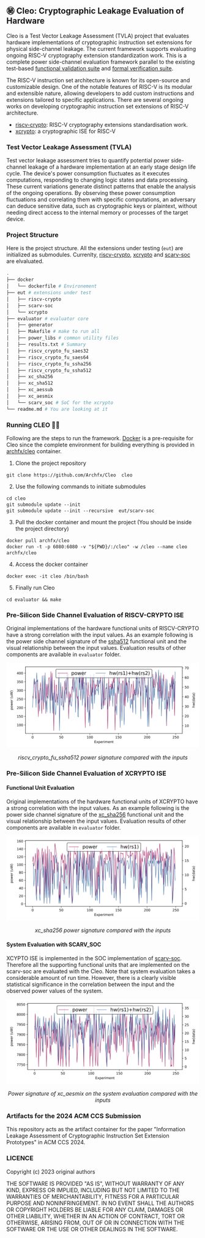 ## ㊙️ Cleo: Cryptographic Leakage Evaluation of Hardware

Cleo is a Test Vector Leakage Assessment (TVLA) project that evaluates hardware implementations of cryptographic instruction set extensions for physical side-channel leakage. The current framework supports evaluating ongoing RISC-V cryptography extension standardization work. This is a complete power side-channel evaluation framework parallel to the existing test-based [functional validation suite](https://github.com/riscv/riscv-crypto/) and [formal verification suite](https://github.com/riscv/riscv-crypto/). 


The RISC-V instruction set architecture is known for its open-source and customizable design. One of the notable features of RISC-V is its modular and extensible nature, allowing developers to add custom instructions and extensions tailored to specific applications. There are several ongoing works on developing cryptographic instruction set extensions of RISC-V architecture. 

- [riscv-crypto](https://github.com/riscv/riscv-crypto/): RISC-V cryptography extensions standardisation work.
- [xcrypto](https://github.com/scarv/xcrypto): a cryptographic ISE for RISC-V


### Test Vector Leakage Assessment (TVLA)

Test vector leakage assessment tries to quantify potential power side-channel leakage of a hardware implementation at an early stage design life cycle. The device's power consumption fluctuates as it executes computations, responding to changing logic states and data processing. These current variations generate distinct patterns that enable the analysis of the ongoing operations. By observing these power consumption fluctuations and correlating them with specific computations, an adversary can deduce sensitive data, such as cryptographic keys or plaintext, without needing direct access to the internal memory or processes of the target device.




### Project Structure

Here is the project structure. All the extensions under testing (```eut```) are initialized as submodules. Currenlty,  [riscv-crypto](https://github.com/riscv/riscv-crypto/), [xcrypto](https://github.com/scarv/xcrypto) and [scarv-soc](https://github.com/scarv/scarv-soc) are elvaluated.


```bash
.
├── docker
│   └── dockerfile # Environement
├── eut # extensions under test
│   ├── riscv-crypto
│   ├── scarv-soc
│   └── xcrypto
├── evaluator # evaluator core
│   ├── generator 
│   ├── Makefile # make to run all
│   ├── power_libs # common utility files
│   ├── results.txt # Summary
│   ├── riscv_crypto_fu_saes32
│   ├── riscv_crypto_fu_saes64
│   ├── riscv_crypto_fu_ssha256
│   ├── riscv_crypto_fu_ssha512
│   ├── xc_sha256
│   ├── xc_sha512
│   ├── xc_aessub
│   ├── xc_aesmix
│   └── scarv_soc # SoC for the xcrypto
└── readme.md # You are looking at it
```

### Running CLEO 🏃‍♀️

Following are the steps to run the framework. [Docker](https://www.docker.com/get-started/) is a pre-requisite for Cleo since the complete environment for building everything is provided in [archfx/cleo](https://hub.docker.com/repository/docker/archfx/cleo/general) container.

1. Clone the project repository
```shell
git clone https://github.com/Archfx/Cleo  cleo
```
2. Use the following commands to initiate submodules
```shell
cd cleo
git submodule update --init
git submodule update --init --recursive  eut/scarv-soc
```
3. Pull the docker container and mount the project (You should be inside the project directory)
```shell
docker pull archfx/cleo
docker run -t -p 6080:6080 -v "${PWD}/:/cleo" -w /cleo --name cleo archfx/cleo
```
4. Access the docker container
```shell
docker exec -it cleo /bin/bash
```
5. Finally run Cleo
```shell
cd evaluator && make
```

### Pre-Silicon Side Channel Evaluation of RISCV-CRYPTO ISE

Original implementations of the hardware functional units of RISCV-CRYPTO have a strong correlation with the input values. As an example following is the power side channel signature of the [ssha512](https://github.com/riscv/riscv-crypto/blob/e2dd7d98b7f34d477e38cb5fd7a3af4379525189/rtl/crypto-fu/riscv_crypto_fu_ssha512.v) functional unit and the visual relationship between the input values. Evaluation results of other components are available in ```evaluator``` folder.


<p align="center">
<!--   <img  src="/evaluator/riscv_crypto_fu_ssha512/riscv_crypto_fu_ssha512.svg"> -->
  <img  src="https://raw.githubusercontent.com/Archfx/Cleo/main/evaluator/riscv_crypto_fu_ssha512/riscv_crypto_fu_ssha512.svg?token=GHSAT0AAAAAAB6X4FFY6WNG4GAZNOV7ZUSOZM23D7A">
  <p align="center">
   <em>riscv_crypto_fu_ssha512 power signature compared with the inputs</em>
   </p>
</p>

### Pre-Silicon Side Channel Evaluation of XCRYPTO ISE


#### Functional Unit Evaluation
Original implementations of the hardware functional units of XCRYPTO have a strong correlation with the input values.
As an example following is the power side channel signature of the [xc_sha256](https://github.com/scarv/xcrypto/blob/9ff3426a9d498bf41880caca4bc3769eec0e5093/rtl/xc_sha256/xc_sha256.v) functional unit and the visual relationship between the input values.  Evaluation results of other components are available in ```evaluator``` folder.


<p align="center">
<!--   <img  src="/evaluator/xc_sha256/xc_sha256.svg"> -->
  <img  src="https://raw.githubusercontent.com/Archfx/Cleo/main/evaluator/xc_sha256/xc_sha256.svg?token=GHSAT0AAAAAAB6X4FFYE7FJGAQKEDLOMVG2ZM23E2Q">
  <p align="center">
   <em>xc_sha256 power signature compared with the inputs</em>
   </p>
</p>

#### System Evaluation with SCARV_SOC

XCYPTO ISE is implemented in the SOC implementation of [scarv-soc](https://github.com/scarv/scarv-soc). Therefore all the supporting functional units that are implemented on the scarv-soc are evaluated with the Cleo. Note that system evaluation takes a considerable amount of run time. However, there is a clearly visible statistical significance in the correlation between the input and the observed power values of the system.


<p align="center">
<!--   <img  src="/evaluator/xc_aesmix/Vscarv_soc-xc_aesmix.svg"> -->
  <img  src="https://raw.githubusercontent.com/Archfx/Cleo/main/evaluator/xc_aesmix/Vscarv_soc-xc_aesmix.svg?token=GHSAT0AAAAAAB6X4FFYDXVJBILAY2UIH5K2ZM23F7A">
  <p align="center">
   <em>Power signature of xc_aesmix on the system evaluation compared with the inputs</em>
   </p>
</p>

### Artifacts for the 2024 ACM CCS Submission

This repository acts as the artifact container for the paper "Information Leakage Assessment of  Cryptographic Instruction Set Extension Prototypes" in ACM CCS 2024.

### LICENCE
Copyright (c) 2023 original authors

THE SOFTWARE IS PROVIDED "AS IS", WITHOUT WARRANTY OF ANY KIND, EXPRESS OR
IMPLIED, INCLUDING BUT NOT LIMITED TO THE WARRANTIES OF MERCHANTABILITY,
FITNESS FOR A PARTICULAR PURPOSE AND NONINFRINGEMENT. IN NO EVENT SHALL THE
AUTHORS OR COPYRIGHT HOLDERS BE LIABLE FOR ANY CLAIM, DAMAGES OR OTHER
LIABILITY, WHETHER IN AN ACTION OF CONTRACT, TORT OR OTHERWISE, ARISING FROM,
OUT OF OR IN CONNECTION WITH THE SOFTWARE OR THE USE OR OTHER DEALINGS IN THE
SOFTWARE.
